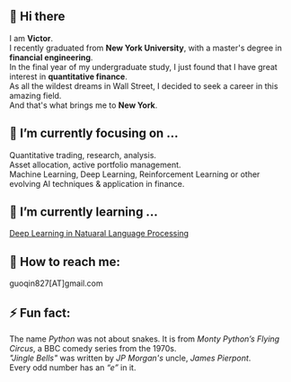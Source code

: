 ## 👋 Hi there 

I am __Victor__.   
I recently graduated from __New York University__, with a master's degree in __financial engineering__.  
In the final year of my undergraduate study, I just found that I have great interest in __quantitative finance__.  
As all the wildest dreams in Wall Street, I decided to seek a career in this amazing field.  
And that's what brings me to __New York__.  
  
## 🔭 I’m currently focusing on ...
Quantitative trading, research, analysis.  
Asset allocation, active portfolio management.  
Machine Learning, Deep Learning, Reinforcement Learning or other evolving AI techniques & application in finance.

## 🤔 I’m currently learning ...
[Deep Learning in Natuaral Language Processing](https://www.deeplearning.ai/natural-language-processing-specialization/)

## 💬 How to reach me:
  guoqin827[AT]gmail.com
  
## ⚡ Fun fact: 
The name _Python_ was not about snakes. It is from _Monty Python’s Flying Circus_, a BBC comedy series from the 1970s.  
_"Jingle Bells"_ was written by _JP Morgan's_ uncle, _James Pierpont_.  
Every odd number has an _“e”_ in it.  
